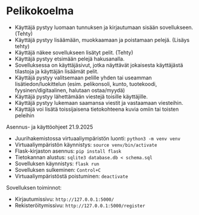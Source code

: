 # Pelikokoelma

- Käyttäjä pystyy luomaan tunnuksen ja kirjautumaan sisään sovellukseen. (Tehty)
- Käyttäjä pystyy lisäämään, muokkaamaan ja poistamaan pelejä. (Lisäys tehty)
- Käyttäjä näkee sovellukseen lisätyt pelit. (Tehty)
- Käyttäjä pystyy etsimään pelejä hakusanalla.
- Sovelluksessa on käyttäjäsivut, jotka näyttävät jokaisesta käyttäjästä tilastoja ja käyttäjän lisäämät pelit.
- Käyttäjä pystyy valitsemaan pelille yhden tai useamman lisätiedon/luokittelun (esim. pelikonsoli, kunto, tuotekoodi, fyysinen/digitaalinen, halutaan ostaa/myydä)
- Käyttäjä pystyy lähettämään viestejä toisille käyttäjille.
- Käyttäjä pystyy lukemaan saamansa viestit ja vastaamaan viesteihin.
- Käyttäjä voi lisätä toissijaisena tietokohteena kuvia omiin tai toisten peleihin

Asennus- ja käyttöohjeet 21.9.2025

- Juurihakemistossa virtuaaliympäristön luonti:
`python3 -m venv venv`
- Virtuaaliympäristön käynnistys:
`source venv/bin/activate`
- Flask-kirjaston asennus:
`pip install flask`
- Tietokannan alustus:
`sqlite3 database.db < schema.sql`
- Sovelluksen käynnistys:
`flask run`
- Sovelluksen sulkeminen:
`Control+C`
- Virtuaaliympäristöstä poistuminen:
`deactivate`

Sovelluksen toiminnot:
- Kirjautumissivu:
`http://127.0.0.1:5000/`
- Rekisteröitymissivu:
`http://127.0.0.1:5000/register` 